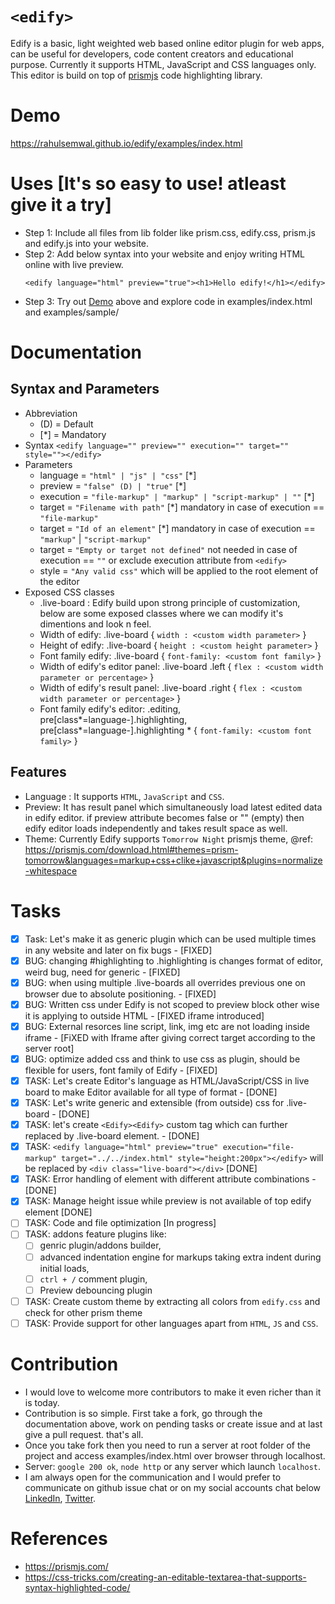 # `<edify>`
Edify is a basic, light weighted web based online editor plugin for web apps, can be useful for developers, code content creators and educational purpose. Currently it supports HTML, JavaScript and CSS languages only. This editor is build on top of [prismjs](https://prismjs.com/) code highlighting library.  

# Demo
https://rahulsemwal.github.io/edify/examples/index.html

# Uses [It's so easy to use! atleast give it a try]
- Step 1: Include all files from lib folder like prism.css, edify.css, prism.js and edify.js into your website.
- Step 2: Add below syntax into your website and enjoy writing HTML online with live preview.
  ``` 
  <edify language="html" preview="true"><h1>Hello edify!</h1></edify> 
  ```
- Step 3: Try out [Demo](#demo) above and explore code in examples/index.html and examples/sample/

# Documentation
## Syntax and Parameters
- Abbreviation
  * (D) = Default
  * [*] = Mandatory
- Syntax ``` <edify language="" preview="" execution="" target="" style=""></edify> ```
- Parameters
  * language  =  `"html" | "js" | "css"` [*]
  * preview   =  `"false" (D) | "true"` [*]
  * execution =  `"file-markup" | "markup" | "script-markup" | ""` [*]  
  * target    =  `"Filename with path"` [*] mandatory in case of execution == `"file-markup"`
  * target    =  `"Id of an element"` [*] mandatory in case of execution == `"markup"` | `"script-markup"`
  * target    =  `"Empty or target not defined"` not needed in case of execution == `""` or exclude execution attribute from `<edify>`     
  * style     =  `"Any valid css"` which will be applied to the root element of the editor
- Exposed CSS classes
  * .live-board : Edify build upon strong principle of customization, below are some exposed classes where we can modify it's dimentions and look n feel.
  * Width of edify: .live-board  { `width : <custom width parameter>` }
  * Height of edify: .live-board { `height : <custom height parameter>` }
  * Font family edify: .live-board { `font-family: <custom font family>` } 
  * Width of edify's editor panel: .live-board .left { `flex : <custom width parameter or percentage>` }
  * Width of edify's result panel: .live-board .right { `flex : <custom width parameter or percentage>` }
  * Font family edify's editor: .editing, pre[class*=language-].highlighting, pre[class*=language-].highlighting * { `font-family: <custom font family>` }   
  
## Features
- Language : It supports `HTML`, `JavaScript` and `CSS`.
- Preview: It has result panel which simultaneously load latest edited data in edify editor. if preview attribute becomes false or "" (empty) then edify editor loads independently and takes result space as well.
-  Theme: Currently Edify supports `Tomorrow Night` prismjs theme, @ref: https://prismjs.com/download.html#themes=prism-tomorrow&languages=markup+css+clike+javascript&plugins=normalize-whitespace

# Tasks
- [x] Task: Let's make it as generic plugin which can be used multiple times in any website and later on fix bugs - [FIXED]
- [x] BUG: changing #highlighting to .highlighting is changes format of editor, weird bug, need for generic - [FIXED]
- [x] BUG: when using multiple .live-boards all overrides previous one on browser due to absolute positioning. - [FIXED]
- [x] BUG: Written css under Edify is not scoped to preview block other wise it is applying to outside HTML - [FIXED iframe introduced]
- [x] BUG: External resorces line script, link, img etc are not loading inside iframe - [FiXED with Iframe after giving correct target according to the server root]  
- [x] BUG: optimize added css and think to use css as plugin, should be flexible for users, font family of Edify - [FIXED]
- [x] TASK: Let's create Editor's language as HTML/JavaScript/CSS in live board to make Editor available for all type of format - [DONE] 
- [x] TASK: Let's write generic and extensible (from outside) css for .live-board - [DONE]
- [x] TASK: let's create `<Edify><Edify>` custom tag which can further replaced by .live-board element. - [DONE]
- [x] TASK: `<edify language="html" preview="true" execution="file-markup" target="../../index.html" style="height:200px"></edify>` will be replaced by `<div class="live-board"></div>` [DONE]   
- [x] TASK: Error handling of <edify> element with different attribute combinations - [DONE] 
- [x] TASK: Manage height issue while preview is not available of top edify element [DONE] 
- [ ] TASK: Code and file optimization [In progress]
- [ ] TASK: addons feature plugins like: 
  * [ ] genric plugin/addons builder, 
  * [ ] advanced indentation engine for markups taking extra indent during initial loads, 
  * [ ] `ctrl + /` comment plugin, 
  * [ ] Preview debouncing plugin
- [ ] TASK: Create custom theme by extracting all colors from `edify.css` and check for other prism theme
- [ ] TASK: Provide support for other languages apart from `HTML`, `JS` and `CSS`.

# Contribution
  - I would love to welcome more contributors to make it even richer than it is today.
  - Contribution is so simple. First take a fork, go through the documentation above, work on pending tasks or create issue and at last give a pull request. that's all.
  - Once you take fork then you need to run a server at root folder of the project and access examples/index.html over browser through localhost.
  - Server: `google 200 ok`, `node http` or any server which launch `localhost`. 
  - I am always open for the communication and I would prefer to communicate on github issue chat or on my social accounts chat below 
    [LinkedIn](https://www.linkedin.com/in/rahul-semwal/), [Twitter](https://twitter.com/RahulSemwal91).  
  
# References
  - https://prismjs.com/
  - https://css-tricks.com/creating-an-editable-textarea-that-supports-syntax-highlighted-code/ 
